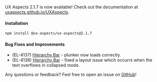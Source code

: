 UX Aspects 2.1.7 is now available! Check out the documentation at [uxaspects.github.io/UXAspects](https://uxaspects.github.io/UXAspects).

#### Installation
```bash
npm install @ux-aspects/ux-aspects@2.1.7
```

#### Bug Fixes and Improvements
* (EL-4137) [Hierarchy Bar](https://uxaspects.github.io/UXAspects/#/components/hierarchy-bar#hierarchy-bar) - plunker now loads correctly.
* (EL-4138) [Hierarchy Bar](https://uxaspects.github.io/UXAspects/#/components/hierarchy-bar#hierarchy-bar) - fixed a layout issue which occurrs when the text overflows in collapsed mode.

Any questions or feedback? Feel free to open an issue on [GitHub](https://github.com/UXAspects/UXAspects/issues)!
